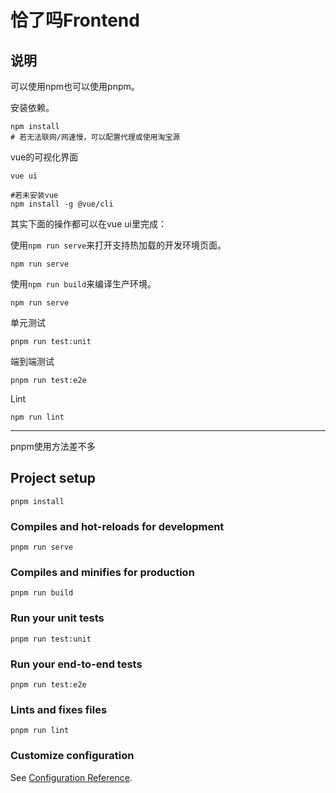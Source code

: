 # 恰了吗Frontend

## 说明

可以使用npm也可以使用pnpm。



安装依赖。

```
npm install
# 若无法联网/网速慢，可以配置代理或使用淘宝源
```

vue的可视化界面

```
vue ui

#若未安装vue
npm install -g @vue/cli
```



其实下面的操作都可以在vue ui里完成：

使用`npm run serve`来打开支持热加载的开发环境页面。

```
npm run serve
```

使用`npm run build`来编译生产环境。

```
npm run serve
```

单元测试

```
pnpm run test:unit
```

端到端测试

```
pnpm run test:e2e
```

Lint

```
npm run lint
```

___

pnpm使用方法差不多

## Project setup

```
pnpm install
```

### Compiles and hot-reloads for development
```
pnpm run serve
```

### Compiles and minifies for production
```
pnpm run build
```

### Run your unit tests
```
pnpm run test:unit
```

### Run your end-to-end tests
```
pnpm run test:e2e
```

### Lints and fixes files
```
pnpm run lint
```

### Customize configuration
See [Configuration Reference](https://cli.vuejs.org/config/).
